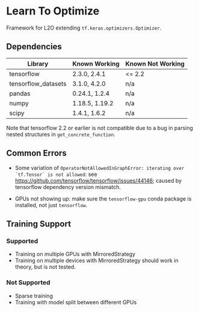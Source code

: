 # Learn To Optimize
Framework for L2O extending ```tf.keras.optimizers.Optimizer```.

## Dependencies

| Library | Known Working | Known Not Working |
| - | - | - |
| tensorflow | 2.3.0, 2.4.1 | <= 2.2 |
| tensorflow_datasets | 3.1.0, 4.2.0 | n/a |
| pandas | 0.24.1, 1.2.4 | n/a |
| numpy | 1.18.5, 1.19.2 | n/a |
| scipy | 1.4.1, 1.6.2 | n/a |

Note that tensorflow 2.2 or earlier is not compatible due to a bug in parsing nested structures in ```get_concrete_function```.

## Common Errors

- Some variation of
```OperatorNotAllowedInGraphError: iterating over `tf.Tensor` is not allowed```: see https://github.com/tensorflow/tensorflow/issues/44146; caused by tensorflow dependency version mismatch.

- GPUs not showing up: make sure the ```tensorflow-gpu``` conda package is installed, not just ```tensorflow```.

## Training Support

### Supported
- Training on multiple GPUs with MirroredStrategy
- Training on multiple devices with MirroredStrategy should work in theory, but is not tested.

### Not Supported
- Sparse training
- Training with model split between different GPUs